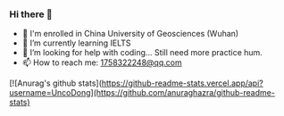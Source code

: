 ### Hi there 👋

- 🔭 I'm enrolled in China University of Geosciences (Wuhan) 
- 🌱 I’m currently learning IELTS
- 🤔 I’m looking for help with coding... Still need more practice hum.
- 📫 How to reach me: 1758322248@qq.com

[![Anurag's github stats](https://github-readme-stats.vercel.app/api?username=UncoDong](https://github.com/anuraghazra/github-readme-stats)
